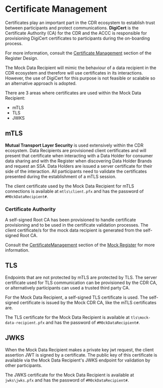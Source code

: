 # Certificate Management

Certificates play an important part in the CDR ecosystem to establish trust between participants and protect communications.  **DigiCert** is the Certificate Authority (CA) for the CDR and the ACCC is responsible for provisioning DigiCert certificates to participants during the on-boarding process.

For more information, consult the [Certificate Management](https://cdr-register.github.io/register/#certificate-management) section of the Register Design.

The Mock Data Recipient will mimic the behaviour of a data recipient in the CDR ecosystem and therefore will use certificates in its interactions.  However, the use of DigiCert for this purpose is not feasible or scalable so an alternative approach is adopted.

There are 3 areas where certificates are used within the Mock Data Recipient:
- mTLS
- TLS
- JWKS

## mTLS

**Mutual Transport Layer Security** is used extensively within the CDR ecosystem.  Data Recipients are provisioned client certificates and will present that certificate when interacting with a Data Holder for consumer data sharing and with the Register when discovering Data Holder Brands and request an SSA.  Data Holders are issued a server certificate for their side of the interaction.  All participants need to validate the certificates presented during the establishment of a mTLS session.

The client certificate used by the Mock Data Recipient for mTLS connections is available at `mtls\client.pfx` and has the password of `#M0ckDataRecipient#`.

### Certificate Authority

A self-signed Root CA has been provisioned to handle certificate provisioning and to be used in the certificate validation processes.  The client certificate/s for the mock data recipient is generated from the self-signed Root CA.  

Consult the [CertificateManagement](https://github.com/ConsumerDataRight/mock-register/tree/main/CertificateManagement) section of the [Mock Register](https://github.com/ConsumerDataRight/mock-register/) for more information.

## TLS

Endpoints that are not protected by mTLS are protected by TLS.  The server certificate used for TLS communication can be provisioned by the CDR CA, or alternatively participants can used a trusted third party CA.

For the Mock Data Recipient, a self-signed TLS certificate is used.  The self-signed certificate is issued by the Mock CDR CA, like the mTLS certificates are.

The TLS certificate for the Mock Data Recipient is available at `tls\mock-data-recipient.pfx` and has the password of `#M0ckDataRecipient#`.

## JWKS

When the Mock Data Recipient makes a private key jwt request, the client assertion JWT is signed by a certificate.  The public key of this certificate is available via the Mock Data Recipient's JWKS endpoint for validation by other participants.

The JWKS certificate for the Mock Data Recipient is available at `jwks\jwks.pfx` and has the password of `#M0ckDataRecipient#`.
